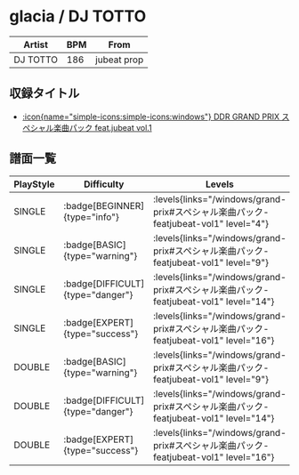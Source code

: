 # glacia / DJ TOTTO

|Artist|BPM|From|
|------|---|----|
|DJ TOTTO|186|jubeat prop|

## 収録タイトル

- [:icon{name="simple-icons:simple-icons:windows"} DDR GRAND PRIX スペシャル楽曲パック feat.jubeat vol.1](/windows/grand-prix#スペシャル楽曲パック-featjubeat-vol1)

## 譜面一覧

|PlayStyle|Difficulty|Levels|Notes|Movie|
|---------|----------|------|-----|-----|
|SINGLE| :badge[BEGINNER]{type="info"}| :levels{links="/windows/grand-prix#スペシャル楽曲パック-featjubeat-vol1" level="4"}|167/6||
|SINGLE| :badge[BASIC]{type="warning"}| :levels{links="/windows/grand-prix#スペシャル楽曲パック-featjubeat-vol1" level="9"}|292/12||
|SINGLE| :badge[DIFFICULT]{type="danger"}| :levels{links="/windows/grand-prix#スペシャル楽曲パック-featjubeat-vol1" level="14"}|512/16||
|SINGLE| :badge[EXPERT]{type="success"}| :levels{links="/windows/grand-prix#スペシャル楽曲パック-featjubeat-vol1" level="16"}|624/15||
|DOUBLE| :badge[BASIC]{type="warning"}| :levels{links="/windows/grand-prix#スペシャル楽曲パック-featjubeat-vol1" level="9"}|292/12||
|DOUBLE| :badge[DIFFICULT]{type="danger"}| :levels{links="/windows/grand-prix#スペシャル楽曲パック-featjubeat-vol1" level="14"}|513/16||
|DOUBLE| :badge[EXPERT]{type="success"}| :levels{links="/windows/grand-prix#スペシャル楽曲パック-featjubeat-vol1" level="16"}|607/15||
